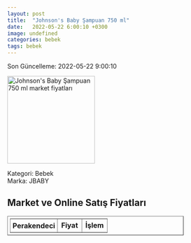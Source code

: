 ```yaml
---
layout: post
title:  "Johnson's Baby Şampuan 750 ml"
date:   2022-05-22 6:00:10 +0300
image: undefined
categories: bebek
tags: bebek
---
```


Son Güncelleme: 2022-05-22 9:00:10

<img src="undefined" width="200" alt="Johnson's Baby Şampuan 750 ml market fiyatları" />

Kategori: Bebek
<br />
Marka: JBABY

<h2>Market ve Online Satış Fiyatları</h2>

<table border="1" style="padding: 5px;width:80%;">
  <tr>
    <td style="padding: 5px;"><strong>Perakendeci</strong></td>
    <td><strong>Fiyat</strong></td>
    <td><strong>İşlem</strong></td>
  </tr>
  
</table>

